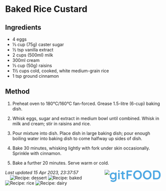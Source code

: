 # Baked Rice Custard

## Ingredients

- 4 eggs
- ⅓ cup (75g) caster sugar
- ½ tsp vanilla extract
- 2 cups (500ml) milk
- 300ml cream
- ⅓ cup (50g) raisins
- 1½ cups cold, cooked, white medium-grain rice
- 1 tsp ground cinnamon

## Method

1. Preheat oven to 180°C/160°C fan-forced. Grease 1.5-litre (6-cup) baking dish.

2. Whisk eggs, sugar and extract in medium bowl until combined. Whisk in milk and cream; stir in raisins and rice.

3. Pour mixture into dish. Place dish in large baking dish; pour enough boiling water into baking dish to come halfway up sides of dish. 

4. Bake 30 minutes, whisking lightly with fork under skin occasionally. Sprinkle with cinnamon.

5. Bake a further 20 minutes. Serve warm or cold.

*Last updated 15 Apr 2023, 23:37:57*
&nbsp;
&nbsp;
&nbsp;
&nbsp;
<img src="../logo.png" width="33%" align="right" />&nbsp;
&nbsp;
&nbsp;
&nbsp;
<img src="https://profile-counter.glitch.me/fexofenadine_bakedricecustard/count.svg" height="20" align="right" />&nbsp;
&nbsp;
&nbsp;
&nbsp;
![Recipe: dessert](https://img.shields.io/badge/tag-dessert-blue.svg) ![Recipe: baked](https://img.shields.io/badge/tag-baked-blue.svg) ![Recipe: rice](https://img.shields.io/badge/tag-rice-blue.svg) ![Recipe: dairy](https://img.shields.io/badge/tag-dairy-blue.svg)